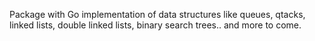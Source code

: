 Package with Go implementation of data structures like queues, qtacks, linked lists, double linked lists, binary search trees.. and more to come.